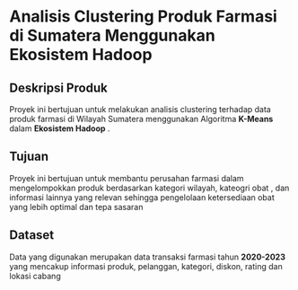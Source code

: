 # Analisis Clustering Produk Farmasi di Sumatera Menggunakan Ekosistem Hadoop
## Deskripsi Produk 
Proyek ini bertujuan untuk melakukan analisis clustering terhadap data produk farmasi di Wilayah Sumatera menggunakan Algoritma **K-Means** dalam **Ekosistem Hadoop** .
## Tujuan
Proyek ini bertujuan untuk membantu perusahan farmasi dalam mengelompokkan produk berdasarkan kategori wilayah, kateogri obat , dan informasi lainnya yang relevan sehingga pengelolaan ketersediaan obat yang lebih optimal dan tepa sasaran
## Dataset
Data yang digunakan merupakan data transaksi farmasi tahun **2020-2023** yang mencakup informasi produk, pelanggan, kategori, diskon, rating dan lokasi cabang


